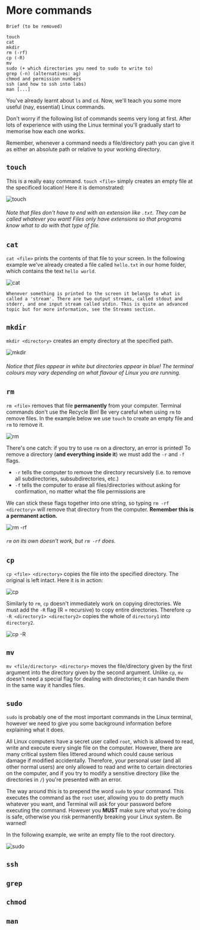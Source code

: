 # More commands

```
Brief (to be removed)

touch
cat
mkdir
rm (-rf)
cp (-R)
mv
sudo (+ which directories you need to sudo to write to)
grep (-n) (alternatives: ag)
chmod and permission numbers
ssh (and how to ssh into labs)
man [...]
```

You've already learnt about `ls` and `cd`. Now, we'll teach you some more useful (nay, essential) Linux commands.

Don't worry if the following list of commands seems very long at first. After lots of experience with using the Linux terminal you'll gradually start to memorise how each one works.

Remember, whenever a command needs a file/directory path you can give it as either an absolute path or relative to your working directory.

## `touch`

This is a really easy command. `touch <file>` simply creates an empty file at the specificed location! Here it is demonstrated:

![touch](assets/commands/touch.png "touch")

###### Note that files don't have to end with an extension like `.txt`. They can be called whatever you want! Files only have extensions so that programs know what to do with that type of file.

## `cat`

`cat <file>` prints the contents of that file to your screen. In the following example we've already created a file called `hello.txt` in our home folder, which contains the text `hello world`.

![cat](assets/commands/cat.png "cat")

```
Whenever something is printed to the screen it belongs to what is called a 'stream'. There are two output streams, called stdout and stderr, and one input stream called stdin. This is quite an advanced topic but for more information, see the Streams section.
```

## `mkdir`

`mkdir <directory>` creates an empty directory at the specified path.

![mkdir](assets/commands/mkdir.png "mkdir")

###### Notice that files appear in white but directories appear in blue! The terminal colours may vary depending on what flavour of Linux you are running.

## `rm`

`rm <file>` removes that file **permanently** from your computer. Terminal commands don't use the Recycle Bin! Be very careful when using `rm` to remove files. In the example below  we use `touch` to create an empty file and `rm` to remove it.

![rm](assets/commands/rm.png "rm")

There's one catch: if you try to use `rm` on a directory, an error is printed! To remove a directory (**and everything inside it**) we must add the `-r` and `-f` flags.

* `-r` tells the computer to remove the directory recursively (i.e. to remove all subdirectories, subsubdirectories, etc.)
* `-f` tells the computer to erase all files/directories without asking for confirmation, no matter what the file permissions are

We can stick these flags together into one string, so typing `rm -rf <directory>` will remove that directory from the computer. **Remember this is a permanent action.**

![rm -rf](assets/commands/rm-rf.png "rm -rf")

###### `rm` on its own doesn't work, but `rm -rf` does.

## `cp`

`cp <file> <directory>` copies the file into the specified directory. The original is left intact. Here it is in action:

![cp](assets/commands/cp.png "cp")

Similarly to `rm`, `cp` doesn't immediately work on copying directories. We must add the `-R` flag (R = recursive) to copy entire directories. Therefore `cp -R <directory1> <directory2>` copies the whole of `directory1` into `directory2`.

![cp -R](assets/commands/cp-R.png "cp -R")

## `mv`

`mv <file/directory> <directory>` moves the file/directory given by the first argument into the directory given by the second argument. Unlike `cp`, `mv` doesn't need a special flag for dealing with directories; it can handle them in the same way it handles files.

## `sudo`

`sudo` is probably one of the most important commands in the Linux terminal, however we need to give you some background information before explaining what it does.

All Linux computers have a secret user called `root`, which is allowed to read, write and execute every single file on the computer. However, there are many critical system files littered around which could cause serious damage if modified accidentally. Therefore, your personal user (and all other normal users) are only allowed to read and write to certain directories on the computer, and if you try to modify a sensitive directory (like the directories in `/`) you're presented with an error.

The way around this is to prepend the word `sudo` to your command. This executes the command as the `root` user, allowing you to do pretty much whatever you want, and Terminal will ask for your password before executing the command. However you **MUST** make sure what you're doing is safe, otherwise you risk permanently breaking your Linux system. Be warned!

In the following example, we write an empty file to the root directory.

![sudo](assets/commands/sudo.png "sudo")

## `ssh`

## `grep`

## `chmod`

## `man`
